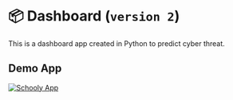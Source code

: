 # 📦 Dashboard (`version 2`)

This is a dashboard app created in Python to predict cyber threat.

## Demo App

[![Schooly App](https://static.streamlit.io/badges/streamlit_badge_black_white.svg)](https://dash-board.streamlitapp.com/)
